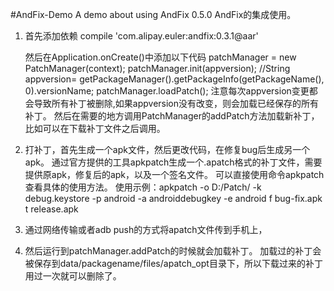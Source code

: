#AndFix-Demo
A demo about using AndFix 0.5.0
AndFix的集成使用。


1. 首先添加依赖
      compile 'com.alipay.euler:andfix:0.3.1@aar'

   然后在Application.onCreate()中添加以下代码
      patchManager = new PatchManager(context);
      patchManager.init(appversion); //String appversion= getPackageManager().getPackageInfo(getPackageName(), 0).versionName;
      patchManager.loadPatch();
  注意每次appversion变更都会导致所有补丁被删除,如果appversion没有改变，则会加载已经保存的所有补丁。
  然后在需要的地方调用PatchManager的addPatch方法加载新补丁，比如可以在下载补丁文件之后调用。

2. 打补丁，首先生成一个apk文件，然后更改代码，在修复bug后生成另一个apk。
   通过官方提供的工具apkpatch生成一个.apatch格式的补丁文件，需要提供原apk，修复后的apk，以及一个签名文件。
   可以直接使用命令apkpatch查看具体的使用方法。
   使用示例：apkpatch -o D:/Patch/ -k debug.keystore -p android -a androiddebugkey -e android f bug-fix.apk t release.apk

3. 通过网络传输或者adb push的方式将apatch文件传到手机上，
4. 然后运行到patchManager.addPatch的时候就会加载补丁。
   加载过的补丁会被保存到data/packagename/files/apatch_opt目录下，所以下载过来的补丁用过一次就可以删除了。
